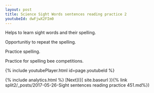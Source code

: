 ```yaml
---
layout: post
title: Science Sight Words sentences reading practice 2
youtubeId: dwFjwX2FIm0
---
```

 
 
Helps to learn sight words and their spelling.

Opportunitiy to repeat the spelling. 

Practice spelling. 
 
Practice for spelling bee competitions. 
 
{% include youtubePlayer.html id=page.youtubeId %}
 
 
{% include analytics.html %} 
[Next]({{ site.baseurl }}{% link  split2/_posts/2017-05-26-Sight sentences reading practice 451.md%})
 
